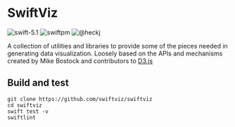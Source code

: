 # SwiftViz

![swift-5.1](https://img.shields.io/badge/Swift-5.1-orange.svg "Swift 5.1")
![swiftpm](https://img.shields.io/badge/swiftpm-compatible-brightgreen.svg?style=flat "SwiftPM Compatible")
![@heckj](https://img.shields.io/badge/twitter-@heckj-blue.svg?style=flat "Twitter: @heckj")

A collection of utilities and libraries to provide some of the pieces needed in generating data visualization.
Loosely based on the APIs and mechanisms created by Mike Bostock and contributors to [D3.js](https://d3js.org)

## Build and test

    git clone https://github.com/swiftviz/swiftviz
    cd swiftviz
    swift test -v
    swiftlint

